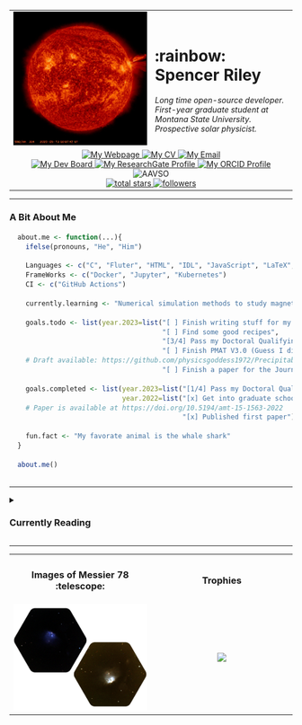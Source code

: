 
<table>
  <tr>
    <td width="50%" align="center"><img src="./sdo_vid.gif"></td>
    <td width="50%" align="left"><h1>:rainbow: Spencer Riley</h1>
      <i>
        Long time open-source developer. First-year graduate student at Montana State University. Prospective solar physicist.
      </i>
    </td>
  </tr>
  <tr>
    <td colspan=2 align="center">
            <a href="https://sriley.dev">
              <img title="My Webpage" src="https://img.shields.io/badge/sriley.dev-46a2f1.svg?&style=flat-square&logo=Google-Chrome&logoColor=white"/>
          </a>
          <a href="https://cv.sriley.dev">
            <img title="My CV" src="https://custom-icon-badges.demolab.com/badge/CV-46a2f1.svg?color=46a2f1&style=flat-square&labelColor=46a2f1&logo=log"/>
          </a>
          <a href="mailto:academic@sriley.dev">
            <img title="My Email" src="https://custom-icon-badges.demolab.com/badge/academic@sriley.dev-46a2f1.svg?color=46a2f1&style=flat-square&labelColor=46a2f1&logo=mail"/>
          </a>
          <br>
          <a href="https://board.sriley.dev">
            <img title="My Dev Board" src="https://img.shields.io/badge/Trello-0052CC.svg?&style=flat-square&logo=Trello&logoColor=white"/>
          </a>
          <a href="https://rgate.sriley.dev">       
            <img title="My ResearchGate Profile" src="https://img.shields.io/badge/-ResearchGate-00CCBB.svg?&style=flat-square&logo=researchgate&logoColor=white"/>
          </a>
          <a href="https://orcid.org/0000-0001-7949-9163">
            <img title="My ORCID Profile" src="https://img.shields.io/badge/0000&#8208;0001&#8208;7949&#8208;9163-A6CE39.svg?&style=flat-square&logo=orcid&logoColor=white"/>
          </a>
          <img title="AAVSO" src="https://img.shields.io/badge/AAVSO%20Observer-RSPA-22549C.svg?&style=flat-square&logoColor=white""/>
          <br>
          <a href="https://github.com/PharaohCola13?tab=repositories&sort=stargazers">
            <img alt="total stars" title="Total stars on GitHub" src="https://custom-icon-badges.demolab.com/github/stars/PharaohCola13?color=55960c&style=flat-square&labelColor=488207&logo=star"/>
          </a>
              <a href="https://github.com/PharaohCola13?tab=followers">
                <img alt="followers" title="Follow me on Github" src="https://custom-icon-badges.demolab.com/github/followers/PharaohCola13?color=236ad3&labelColor=1155ba&style=flat-square&logo=person-add&logoColor=white"/>
              </a>
            </td>
        </tr>
</table>
<hr>
<h3>A Bit About Me</h3>

```R
  about.me <- function(...){
    ifelse(pronouns, "He", "Him")
  
    Languages <- c("C", "Fluter", "HTML", "IDL", "JavaScript", "LaTeX", "Python", "R", "Shell")
    FrameWorks <- c("Docker", "Jupyter", "Kubernetes")
    CI <- c("GitHub Actions")

    currently.learning <- "Numerical simulation methods to study magnetohydrodynamics."

    goals.todo <- list(year.2023=list("[ ] Finish writing stuff for my blog",
                                      "[ ] Find some good recipes", 
                                      "[3/4] Pass my Doctoral Qualifying Exams",
                                      "[ ] Finish PMAT V3.0 (Guess I didn't finish this yet)",
    # Draft available: https://github.com/physicsgoddess1972/Precipitable-Water-Model/blob/paper/paper.pdf
                                      "[ ] Finish a paper for the Journal of Open Source Software"))
                                                                          
    goals.completed <- list(year.2023=list("[1/4] Pass my Doctoral Qualifying Exams"),
                            year.2022=list("[x] Get into graduate school",
    # Paper is available at https://doi.org/10.5194/amt-15-1563-2022
                                           "[x] Published first paper"))
                                            
    fun.fact <- "My favorate animal is the whale shark"
  }
  
  about.me()
  
```
<hr>
<details>
<summary><h3> Currently Reading </h3></summary>
  <div align="center"> <img width="75%" src="./wordcloud.png"></div>
<!-- READINGLIST:START -->
 
:blue_book:[Klimchuk_2008: [Highly Efficient Modeling of Dynamic Coronal Loops]](https://ui.adsabs.harvard.edu/abs/2008ApJ...682.1351K/abstract)

:blue_book:[Klimchuk_2023: [Observational Signatures of Coronal Heating in Magnetohydrodynamic Simulations without Radiation or a Lower Atmosphere ]](https://ui.adsabs.harvard.edu/abs/2023ApJ...942...10K/abstract)

:blue_book:[Wen-Juan_2013: [Determining Heating Rates in Reconnection Formed Flare Loops of the M8.0 Flare on 2005 May 13 ]](https://ui.adsabs.harvard.edu/abs/2013ApJ...770..111L/abstract)

:blue_book:[Jiong_2012: [Heating of Flare Loops with Observationally Constrained Heating Functions](https://ui.adsabs.harvard.edu/abs/2012ApJ...752..124Q/abstract)

:blue_book:[Liu_2013: [Determining Heating Rates in Reconnection Formed Flare Loops of the M8.0 Flare on 2005 May 13]](https://ui.adsabs.harvard.edu/abs/2013ApJ...770..111L/abstract)

:blue_book:[Rajhans_2022: [Flows in Enthalpy-based Thermal Evolution of Loops]](https://ui.adsabs.harvard.edu/abs/2022ApJ...924...13R/abstract)

:blue_book:[Rast_2021: [Critical Science Plan for the Daniel K. Inouye Solar Telescope (DKIST)]](https://ui.adsabs.harvard.edu/abs/2021SoPh..296...70R/abstract)

:blue_book:[DePonieu_2014: [The Interface Region Imaging Spectrograph (IRIS)]](https://ui.adsabs.harvard.edu/abs/2023ISPAr48W3..201P/abstract)

:notebook_with_decorative_cover:[Ding_2001: [On the Fast Fluctuations in Solar Flare Hα Blue Wing Emission]](https://ui.adsabs.harvard.edu/abs/2001ApJ...552..340D/abstract)

:notebook_with_decorative_cover:[Lörinčík_2022: [Rapid variations of Si IV spectra in a flare observed by interface region imaging spectrograph at a sub-second cadence]](https://ui.adsabs.harvard.edu/abs/2022AGUFMSH55A..08L/abstract)

:notebook_with_decorative_cover:[Reva_2022: [Observations of Current Sheet Heating in X-Ray during a Solar Flare]](https://ui.adsabs.harvard.edu/abs/2022ApJ...931...93R/abstract)

<!-- READINGLIST:END -->
</details>
<hr>

<table align="center">
  <tr>
    <th><h3>Images of Messier 78 :telescope:</h3></th>
    <th><h3>Trophies</h3></th>
  </tr>
  <tr>
    <td width="50%" align="center"><img src="./M78_woback.png"></td>
    <td width="50%" align="center"><img src="https://github-profile-trophy.vercel.app/?username=PharaohCola13&theme=algolia&column=3&no-frame=true&no-bg=true" ></td>
  </tr>
</table>
